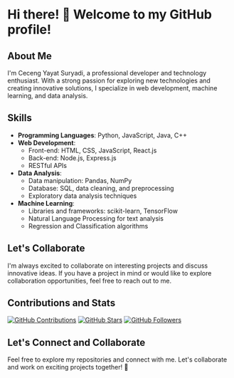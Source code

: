 # Hi there! 👋 Welcome to my GitHub profile!

## About Me
I'm Ceceng Yayat Suryadi, a professional developer and technology enthusiast. With a strong passion for exploring new technologies and creating innovative solutions, I specialize in web development, machine learning, and data analysis.

## Skills
- **Programming Languages**: Python, JavaScript, Java, C++
- **Web Development**: 
  - Front-end: HTML, CSS, JavaScript, React.js
  - Back-end: Node.js, Express.js
  - RESTful APIs
- **Data Analysis**: 
  - Data manipulation: Pandas, NumPy
  - Database: SQL, data cleaning, and preprocessing
  - Exploratory data analysis techniques
- **Machine Learning**: 
  - Libraries and frameworks: scikit-learn, TensorFlow
  - Natural Language Processing for text analysis
  - Regression and Classification algorithms

## Let's Collaborate
I'm always excited to collaborate on interesting projects and discuss innovative ideas. If you have a project in mind or would like to explore collaboration opportunities, feel free to reach out to me.

## Contributions and Stats
[![GitHub Contributions](https://img.shields.io/github/last-commit/cecengyayatsuryadi/cecengyayatsuryadi?style=flat-square)](https://github.com/cecengyayatsuryadi/cecengyayatsuryadi)
[![GitHub Stars](https://img.shields.io/github/stars/cecengyayatsuryadi/cecengyayatsuryadi?style=flat-square)](https://github.com/cecengyayatsuryadi/cecengyayatsuryadi/stargazers)
[![GitHub Followers](https://img.shields.io/github/followers/cecengyayatsuryadi?style=social)](https://github.com/cecengyayatsuryadi?tab=followers)

## Let's Connect and Collaborate
Feel free to explore my repositories and connect with me. Let's collaborate and work on exciting projects together! 🚀
